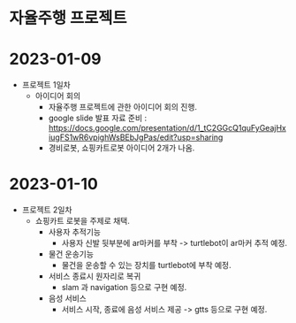 # 자율주행 프로젝트

# 2023-01-09
* 프로젝트 1일차
  * 아이디어 회의
    * 자율주행 프로젝트에 관한 아이디어 회의 진행.
    * google slide 발표 자료 준비 : https://docs.google.com/presentation/d/1_tC2GGcQ1quFyGeajHxiugFS1wR6vpighWsBEbJgPas/edit?usp=sharing
    * 경비로봇, 쇼핑카트로봇 아이디어 2개가 나옴.
    
# 2023-01-10
* 프로젝트 2일차
  * 쇼핑카트 로봇을 주제로 채택.
    * 사용자 추적기능
      * 사용자 신발 뒷부분에 ar마커를 부착 -> turtlebot이 ar마커 추적 예정.
    * 물건 운송기능
      * 물건을 운송할 수 있는 장치를 turtlebot에 부착 예정.
    * 서비스 종료시 원자리로 복귀
      * slam 과 navigation 등으로 구현 예정.
    * 음성 서비스
      * 서비스 시작, 종료에 음성 서비스 제공 -> gtts 등으로 구현 예정.
